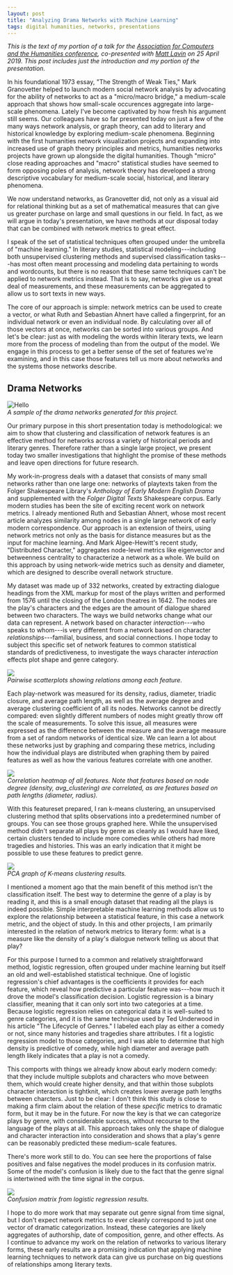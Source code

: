 ```yaml
---
layout: post
title: "Analyzing Drama Networks with Machine Learning"
tags: digital humanities, networks, presentations
---
```


*This is the text of my portion of a talk for the [Association for Computers and the Humanities conference](http://ach2019.ach.org/), co-presented with [Matt Lavin](https://matthew-lavin.com/) on 25 April 2019. This post includes just the introduction and my portion of the presentation.*

In his foundational 1973 essay, "The Strength of Weak Ties," Mark Granovetter helped to launch modern social network analysis by advocating for the ability of networks to act as a "micro/macro bridge," a medium-scale approach that shows how small-scale occurences aggregate into large-scale phenomena. Lately I've become captivated by how fresh his argument still seems. Our colleagues have so far presented today on just a few of the many ways network analysis, or graph theory, can add to literary and historical knowledge by exploring medium-scale phenomena. Beginning with the first humanities network visualization projects and expanding into increased use of graph theory principles and metrics, humanities networks projects have grown up alongside the digital humanities. Though "micro" close reading approaches and "macro" statistical studies have seemed to form opposing poles of analysis, network theory has developed a strong descriptive vocabulary for medium-scale social, historical, and literary phenomena.

We now understand networks, as Granovetter did, not only as a visual aid for relational thinking but as a set of mathematical measures that can give us greater purchase on large and small questions in our field. In fact, as we will argue in today's presentation, we have methods at our disposal today that can be combined with network metrics to great effect.

I speak of the set of statistical techniques often grouped under the umbrella of "machine learning." In literary studies, statistical modeling---including both unsupervised clustering methods and supervised classification tasks---has most often meant processing and modeling data pertaining to words and wordcounts, but there is no reason that these same techniques can't be applied to network metrics instead. That is to say, networks give us a great deal of measurements, and these measurements can be aggregated to allow us to sort texts in new ways.

The core of our approach is simple: network metrics can be used to create a vector, or what Ruth and Sebastian Ahnert have called a fingerprint, for an individual network or even an individual node. By calculating over all of those vectors at once, networks can be sorted into various groups. And let's be clear: just as with modeling the words within literary texts, we learn more from the process of modeling than from the output of the model. We engage in this process to get a better sense of the set of features we're examining, and in this case those features tell us more about networks and the systems those networks describe.

## Drama Networks

![Hello](images/drama_networks.png "test")  
*A sample of the drama networks generated for this project.*

Our primary purpose in this short presentation today is methodological: we aim to show that clustering and classification of network features is an effective method for networks across a variety of historical periods and literary genres. Therefore rather than a single large project, we present today two smaller investigations that highlight the promise of these methods and leave open directions for future research.

My work-in-progress deals with a dataset that consists of many small networks rather than one large one: networks of playtexts taken from the Folger Shakespeare Library's *Anthology of Early Modern English Drama* and supplemented with the *Folger Digital Texts* Shakespeare corpus. Early modern studies has been the site of exciting recent work on network metrics. I already mentioned Ruth and Sebastian Ahnert, whose most recent article analyzes similarity among nodes in a single large network of early modern correspondence. Our approach is an extension of theirs, using network metrics not only as the basis for distance measures but as the input for machine learning. And Mark Algee-Hewitt's recent study, "Distributed Character," aggregates node-level metrics like eigenvector and betweenness centrality to characterize a network as a whole. We build on this approach by using network-wide metrics such as density and diameter, which are designed to describe overall network structure.

My dataset was made up of 332 networks, created by extracting dialogue headings from the XML markup for most of the plays written and performed from 1576 until the closing of the London theatres in 1642. The nodes are the play's characters and the edges are the amount of dialogue shared between two characters. The ways we build networks change what our data can represent. A network based on character *interaction*---who speaks to whom---is very different from a network based on character *relationships*---familial, business, and social connections. I hope today to subject this specific set of network features to common statistical standards of predictiveness, to investigate the ways character *interaction* effects plot shape and genre category.

![](images/pairwise.png)  
*Pairwise scatterplots showing relations among each feature.*

Each play-network was measured for its density, radius, diameter, triadic closure, and average path length, as well as the average degree and average clustering coefficient of all its nodes. Networks cannot be directly compared: even slightly different numbers of nodes might greatly throw off the scale of measurements. To solve this issue, all measures were expressed as the difference between the measure and the average measure from a set of random networks of identical size. We can learn a lot about these networks just by graphing and comparing these metrics, including how the individual plays are distributed when graphing them by paired features as well as how the various features correlate with one another.

![](images/correlation.png)  
*Correlation heatmap of all features. Note that features based on node degree (density, avg_clustering) are correlated, as are features based on path lengths (diameter, radius).*

With this featureset prepared, I ran k-means clustering, an unsupervised clustering method that splits observations into a predetermined number of groups. You can see those groups graphed here. While the unsupervised method didn't separate all plays by genre as cleanly as I would have liked, certain clusters tended to include more comedies while others had more tragedies and histories. This was an early indication that it might be possible to use these features to predict genre.

![](images/kmeans.png)  
*PCA graph of K-means clustering results.*

I mentioned a moment ago that the main benefit of this method isn't the classification itself. The best way to determine the genre of a play is by reading it, and this is a small enough dataset that reading all the plays is indeed possible. Simple interpretable machine learning methods allow us to explore the relationship between a statistical feature, in this case a network metric, and the object of study. In this and other projects, I am primarily interested in the relation of network metrics to literary form: what is a measure like the density of a play's dialogue network telling us about that play?

For this purpose I turned to a common and relatively straightforward method, logistic regression, often grouped under machine learning but itself an old and well-established statistical technique. One of logistic regression's chief advantages is the coefficients it provides for each feature, which reveal how predictive a particular feature was---how much it drove the model's classification decision. Logistic regression is a binary classifier, meaning that it can only sort into two categories at a time. Because logistic regression relies on categorical data it is well-suited to genre categories, and it is the same technique used by Ted Underwood in his article "The Lifecycle of Genres." I labeled each play as either a comedy or not, since many histories and tragedies share attributes. I fit a logistic regression model to those categories, and I was able to determine that high density is predictive of comedy, while high diameter and average path length likely indicates that a play is not a comedy.

This comports with things we already know about early modern comedy: that they include multiple subplots and characters who move between them, which would create higher density, and that within those subplots character interaction is tightknit, which creates lower average path lengths between charcters. Just to be clear: I don't think this study is close to making a firm claim about the relation of these *specific* metrics to dramatic form, but it may be in the future. For now the key is that we can categorize plays by genre, with considerable success, without recourse to the language of the plays at all. This approach takes only the shape of dialogue and character interaction into consideration and shows that a play's genre can be reasonably predicted these medium-scale features.

There's more work still to do. You can see here the proportions of false positives and false negatives the model produces in its confusion matrix. Some of the model's confusion is likely due to the fact that the genre signal is intertwined with the time signal in the corpus.

![](images/confusion.png)  
*Confusion matrix from logistic regression results.*

I hope to do more work that may separate out genre signal from time signal, but I don't expect network metrics to ever cleanly correspond to just one vector of dramatic categorization. Instead, these categories are likely aggregates of authorship, date of composition, genre, and other effects. As I continue to advance my work on the relation of networks to various literary forms, these early results are a promising indication that applying machine learning techniques to network data can give us purchase on big questions of relationships among literary texts.
